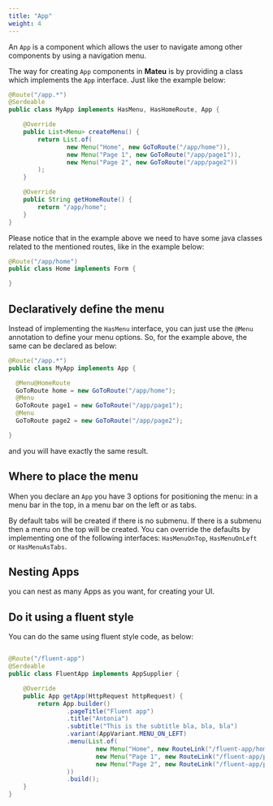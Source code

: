```yaml
---
title: "App"
weight: 4
---
```


An `App` is a component which allows the user to navigate among other components by using a navigation menu.

The way for creating `App` components in **Mateu** is by providing a class which implements the `App` interface. Just like the example below:

```java
@Route("/app.*")
@Serdeable
public class MyApp implements HasMenu, HasHomeRoute, App {

    @Override
    public List<Menu> createMenu() {
        return List.of(
                new Menu("Home", new GoToRoute("/app/home")),
                new Menu("Page 1", new GoToRoute("/app/page1")),
                new Menu("Page 2", new GoToRoute("/app/page2"))
        );
    }

    @Override
    public String getHomeRoute() {
        return "/app/home";
    }
}
```

Please notice that in the example above we need to have some java classes related to the mentioned routes, like in the example below:

```java
@Route("/app/home")
public class Home implements Form {

}
```

## Declaratively define the menu

Instead of implementing the `HasMenu` interface, you can just use the `@Menu` annotation to define your menu options. So, for the example above, the same can be declared as below:

```java
@Route("/app.*")
public class MyApp implements App {

  @Menu@HomeRoute
  GoToRoute home = new GoToRoute("/app/home");
  @Menu
  GoToRoute page1 = new GoToRoute("/app/page1");
  @Menu
  GoToRoute page2 = new GoToRoute("/app/page2");

}
```
and you will have exactly the same result.

## Where to place the menu

When you declare an `App` you have 3 options for positioning the menu: in a menu bar in the top, in a menu bar on the left or as tabs.

By default tabs will be created if there is no submenu. If there is a submenu then a menu on the top will be created. You can override the defaults by implementing one of the following interfaces: `HasMenuOnTop`, `HasMenuOnLeft` or `HasMenuAsTabs`.

## Nesting Apps

you can nest as many Apps as you want, for creating your UI.

## Do it using a fluent style

You can do the same using fluent style code, as below:

```java

@Route("/fluent-app")
@Serdeable
public class FluentApp implements AppSupplier {

    @Override
    public App getApp(HttpRequest httpRequest) {
        return App.builder()
                .pageTitle("Fluent app")
                .title("Antonia")
                .subtitle("This is the subtitle bla, bla, bla")
                .variant(AppVariant.MENU_ON_LEFT)
                .menu(List.of(
                        new Menu("Home", new RouteLink("/fluent-app/home"), true),
                        new Menu("Page 1", new RouteLink("/fluent-app/page1")),
                        new Menu("Page 2", new RouteLink("/fluent-app/page2"))
                ))
                .build();
    }
}

```
